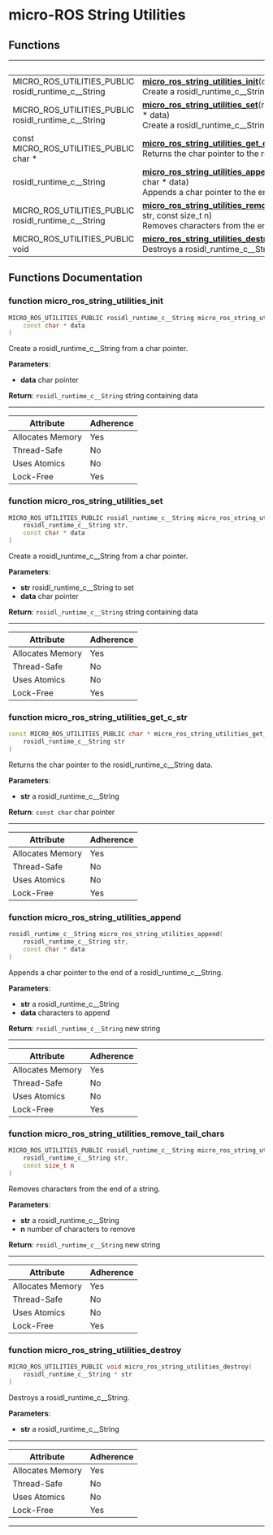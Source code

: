 # micro-ROS String Utilities

## Functions

|                | Name           |
| -------------- | -------------- |
| MICRO_ROS_UTILITIES_PUBLIC rosidl_runtime_c__String | **[micro_ros_string_utilities_init](#function-micro_ros_string_utilities_init)**(const char * data)<br>Create a rosidl_runtime_c__String from a char pointer.  |
| MICRO_ROS_UTILITIES_PUBLIC rosidl_runtime_c__String | **[micro_ros_string_utilities_set](#function-micro_ros_string_utilities_set)**(rosidl_runtime_c__String str, const char * data)<br>Create a rosidl_runtime_c__String from a char pointer.  |
| const MICRO_ROS_UTILITIES_PUBLIC char * | **[micro_ros_string_utilities_get_c_str](#function-micro_ros_string_utilities_get_c_str)**(rosidl_runtime_c__String str)<br>Returns the char pointer to the rosidl_runtime_c__String data.  |
| rosidl_runtime_c__String | **[micro_ros_string_utilities_append](#function-micro_ros_string_utilities_append)**(rosidl_runtime_c__String str, const char * data)<br>Appends a char pointer to the end of a rosidl_runtime_c__String.  |
| MICRO_ROS_UTILITIES_PUBLIC rosidl_runtime_c__String | **[micro_ros_string_utilities_remove_tail_chars](#function-micro_ros_string_utilities_remove_tail_chars)**(rosidl_runtime_c__String str, const size_t n)<br>Removes characters from the end of a string.  |
| MICRO_ROS_UTILITIES_PUBLIC void | **[micro_ros_string_utilities_destroy](#function-micro_ros_string_utilities_destroy)**(rosidl_runtime_c__String * str)<br>Destroys a rosidl_runtime_c__String.  |


## Functions Documentation

### function micro_ros_string_utilities_init

```cpp
MICRO_ROS_UTILITIES_PUBLIC rosidl_runtime_c__String micro_ros_string_utilities_init(
    const char * data
)
```

Create a rosidl_runtime_c__String from a char pointer. 

**Parameters**: 

  * **data** char pointer 


**Return**: `rosidl_runtime_c__String` string containing data 



------------------


| Attribute  | Adherence   |
|  -------- | -------- |
| Allocates Memory  | Yes   |
| Thread-Safe  | No   |
| Uses Atomics  | No   |
| Lock-Free  | Yes   |


### function micro_ros_string_utilities_set

```cpp
MICRO_ROS_UTILITIES_PUBLIC rosidl_runtime_c__String micro_ros_string_utilities_set(
    rosidl_runtime_c__String str,
    const char * data
)
```

Create a rosidl_runtime_c__String from a char pointer. 

**Parameters**: 

  * **str** rosidl_runtime_c__String to set 
  * **data** char pointer 


**Return**: `rosidl_runtime_c__String` string containing data 



------------------


| Attribute  | Adherence   |
|  -------- | -------- |
| Allocates Memory  | Yes   |
| Thread-Safe  | No   |
| Uses Atomics  | No   |
| Lock-Free  | Yes   |


### function micro_ros_string_utilities_get_c_str

```cpp
const MICRO_ROS_UTILITIES_PUBLIC char * micro_ros_string_utilities_get_c_str(
    rosidl_runtime_c__String str
)
```

Returns the char pointer to the rosidl_runtime_c__String data. 

**Parameters**: 

  * **str** a rosidl_runtime_c__String 


**Return**: `const char` char pointer 



------------------


| Attribute  | Adherence   |
|  -------- | -------- |
| Allocates Memory  | Yes   |
| Thread-Safe  | No   |
| Uses Atomics  | No   |
| Lock-Free  | Yes   |


### function micro_ros_string_utilities_append

```cpp
rosidl_runtime_c__String micro_ros_string_utilities_append(
    rosidl_runtime_c__String str,
    const char * data
)
```

Appends a char pointer to the end of a rosidl_runtime_c__String. 

**Parameters**: 

  * **str** a rosidl_runtime_c__String 
  * **data** characters to append 


**Return**: `rosidl_runtime_c__String` new string 



------------------


| Attribute  | Adherence   |
|  -------- | -------- |
| Allocates Memory  | Yes   |
| Thread-Safe  | No   |
| Uses Atomics  | No   |
| Lock-Free  | Yes   |


### function micro_ros_string_utilities_remove_tail_chars

```cpp
MICRO_ROS_UTILITIES_PUBLIC rosidl_runtime_c__String micro_ros_string_utilities_remove_tail_chars(
    rosidl_runtime_c__String str,
    const size_t n
)
```

Removes characters from the end of a string. 

**Parameters**: 

  * **str** a rosidl_runtime_c__String 
  * **n** number of characters to remove 


**Return**: `rosidl_runtime_c__String` new string 



------------------


| Attribute  | Adherence   |
|  -------- | -------- |
| Allocates Memory  | Yes   |
| Thread-Safe  | No   |
| Uses Atomics  | No   |
| Lock-Free  | Yes   |


### function micro_ros_string_utilities_destroy

```cpp
MICRO_ROS_UTILITIES_PUBLIC void micro_ros_string_utilities_destroy(
    rosidl_runtime_c__String * str
)
```

Destroys a rosidl_runtime_c__String. 

**Parameters**: 

  * **str** a rosidl_runtime_c__String 




------------------


| Attribute  | Adherence   |
|  -------- | -------- |
| Allocates Memory  | Yes   |
| Thread-Safe  | No   |
| Uses Atomics  | No   |
| Lock-Free  | Yes   |






-------------------------------